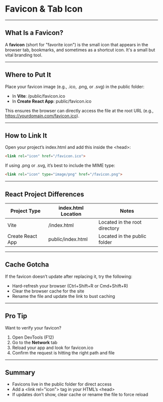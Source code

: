 # Favicon & Tab Icon

---

## What Is a Favicon?

A **favicon** (short for "favorite icon") is the small icon that appears in the browser tab, bookmarks, and sometimes as a shortcut icon. It's a small but vital branding tool.

---

## Where to Put It

Place your favicon image (e.g., <span class="codeSnip">.ico</span>, <span class="codeSnip">.png</span>, or <span class="codeSnip">.svg</span>) in the <span class="codeSnip">public</span> folder:

- In **Vite**: <span class="codeSnip">/public/favicon.ico</span>
- In **Create React App**: <span class="codeSnip">public/favicon.ico</span>

This ensures the browser can directly access the file at the root URL (e.g., https://yourdomain.com/favicon.ico).

---

## How to Link It

Open your project’s <span class="codeSnip">index.html</span> and add this inside the <span class="codeSnip">&lt;head&gt;</span>:

```html  
<link rel="icon" href="/favicon.ico">
```

If using <span class="codeSnip">.png</span> or <span class="codeSnip">.svg</span>, it’s best to include the MIME type:

```html  
<link rel="icon" type="image/png" href="/favicon.png">
```
---

## React Project Differences

<table class="notesTable">
  <thead>
    <tr class="tableHeader">
      <th class="tableCellHeader">Project Type</th>
      <th class="tableCellHeader">index.html Location</th>
      <th class="tableCellHeader">Notes</th>
    </tr>
  </thead>
  <tbody>
    <tr class="tableRow">
      <td class="tableCell">Vite</td>
      <td class="tableCell"><span class="codeSnip">/index.html</span></td>
      <td class="tableCell">Located in the root directory</td>
    </tr>
    <tr class="tableRow">
      <td class="tableCell">Create React App</td>
      <td class="tableCell"><span class="codeSnip">public/index.html</span></td>
      <td class="tableCell">Located in the <span class="codeSnip">public</span> folder</td>
    </tr>
  </tbody>
</table>

---

## Cache Gotcha

If the favicon doesn’t update after replacing it, try the following:

- Hard-refresh your browser (<span class="codeSnip">Ctrl+Shift+R</span> or <span class="codeSnip">Cmd+Shift+R</span>)
- Clear the browser cache for the site
- Rename the file and update the link to bust caching

---

## Pro Tip

Want to verify your favicon?

1. Open DevTools (<span class="codeSnip">F12</span>)
2. Go to the **Network** tab
3. Reload your app and look for <span class="codeSnip">favicon.ico</span>
4. Confirm the request is hitting the right path and file

---

## Summary

- Favicons live in the <span class="codeSnip">public</span> folder for direct access
- Add a <span class="codeSnip">&lt;link rel="icon"&gt;</span> tag in your HTML’s <span class="codeSnip">&lt;head&gt;</span>
- If updates don’t show, clear cache or rename the file to force reload
